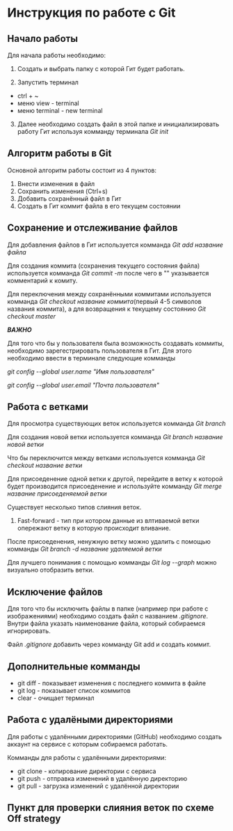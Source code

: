 # Инструкция по работе с Git

## Начало работы

Для начала работы необходимо:
1. Создать и выбрать папку с которой Гит будет работать.

2. Запустить терминал
* ctrl + ~
* меню view - terminal
* меню terminal - new terminal

3. Далее необходимо создать файл в этой папке и инициализировать работу Гит используя комманду терминала *Git init*

## Алгоритм работы в Git

Основной алгоритм работы состоит из 4 пунктов:

1. Внести изменения в файл
2. Сохранить изменения (Ctrl+s)
3. Добавить сохранённый файл в Гит
4. Создать в Гит коммит файла в его текущем состоянии 

## Сохранение и отслеживание файлов

Для добавления файлов в Гит используется комманда *Git add название файла*

Для создания коммита (сохранения текущего состояния файла) используется комманда *Git commit -m* после чего в "" указывается комментарий к комиту.

Для переключения между сохранёнными коммитами используется комманда *Git checkout название коммита*(первый 4-5 символов названия коммита), а для возвращения к текущему состоянию *Git checkout master*

__*ВАЖНО*__

Для того что бы у пользователя была возможность создавать коммиты, необходимо зарегестрировать пользователя в Гит. Для этого необходимо ввести в терминале  следующие комманды 

*git config --global user.name "Имя пользователя"*

*git config --global user.email "Почта пользователя"*

## Работа с ветками 

Для просмотра существующих веток используется комманда *Git branch*

Для создания новой ветки используется комманда *Git branch название новой ветки*

Что бы переключится между ветками используется комманда *Git checkout название ветки*

Для присоеденение одной ветки к другой, перейдите в ветку к которой будет производится присоеденение и используйте комманду *Git merge название присоеденяемой ветки*

Существует несколько типов слияния веток. 

1. Fast-forward - тип при котором данные из влтиваемой ветки опережают ветку в которую происходит вливание.

После присоеденения, ненужную ветку можно удалить с помощью комманды *Git branch -d название удаляемой ветки*

Для лучшего понимания с помощью комманды *Git log --graph* можно визуально отобразить ветки. 

## Исключение файлов 

Для того что бы исключить файлы в папке (например при работе с изображениями) необходимо создать файл с названием *.gitignore*. Внутри файла указать наименование файла, который собираемся игнорировать. 

Файл *.gitignore* добавить через комманду Git add и создать коммит.

## Дополнительные комманды

* git diff - показывает изменения с последнего коммита в файле 
* git log - показывает список коммитов
* clear - очищает терминал

## Работа с удалёными директориями

Для работы с удалёнными директориями (GitHub) необходимо создать аккаунт на сервисе с которым собираемся работать. 

Комманды для работы с удалёнными директориями:

* git clone - копирование директории с сервиса
* git push - отправка изменений в удалённую директорию 
* git pull - загрузка изменений с удалённой директории

## Пункт для проверки слияния веток по схеме Off strategy